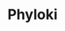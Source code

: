 ---
title: "Phyloki"
excerpt: "<b>About:</b> Tool to fetch metadata for phylogenetic trees annotation<br/><b>Status:</b> Released<br/>![Pepy Total Downloads](https://img.shields.io/pepy/dt/Phyloki?style=flat&logoColor=white&label=Downloads&color=blue) ![PyPI - Version](https://img.shields.io/pypi/v/phyloki?label=PyPI&color=green) <br/><img src='/images/tools/phyloki.png' width='500px'>"
collection: tools
external_url: https://github.com/iliapopov17/phyloki
---